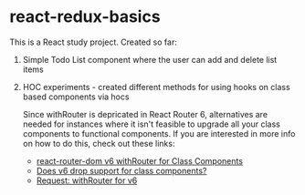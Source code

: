 # react-redux-basics
This is a React study project. Created so far:
  1. Simple Todo List component where the user can add and delete list items
  2. HOC experiments - created different methods for using hooks on class based components via hocs

      Since withRouter is depricated in React Router 6, alternatives are needed for instances where it isn't feasible to upgrade all your class components to functional components. If you are interested in more info on how to do this, check out these links:
      - [react-router-dom v6 withRouter for Class Components]('https://stackoverflow.com/questions/70169810/react-router-dom-v6-typescript-withrouter-for-class-components')
      - [Does v6 drop support for class components?]('https://github.com/remix-run/react-router/issues/8146')
      - [Request: withRouter for v6]('https://github.com/remix-run/react-router/issues/7256')


